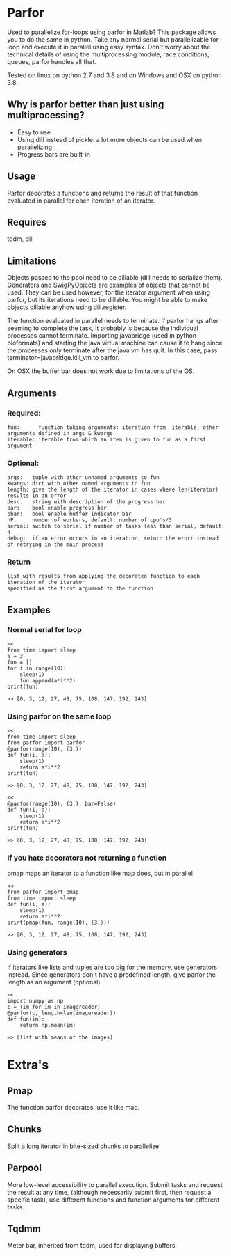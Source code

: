 # Parfor
Used to parallelize for-loops using parfor in Matlab? This package allows you to do the same in python.
Take any normal serial but parallelizable for-loop and execute it in parallel using easy syntax.
Don't worry about the technical details of using the multiprocessing module, race conditions, queues,
parfor handles all that. 

Tested on linux on python 2.7 and 3.8 and on Windows and OSX on python 3.8.

## Why is parfor better than just using multiprocessing?
- Easy to use
- Using dill instead of pickle: a lot more objects can be used when parallelizing
- Progress bars are built-in

## Usage
Parfor decorates a functions and returns the result of that function evaluated in parallel for each iteration of
an iterator.

## Requires
tqdm, dill

## Limitations
Objects passed to the pool need to be dillable (dill needs to serialize them). Generators and SwigPyObjects are examples
of objects that cannot be used. They can be used however, for the iterator argument when using parfor, but its
iterations need to be dillable. You might be able to make objects dillable anyhow using dill.register.

The function evaluated in parallel needs to terminate. If parfor hangs after seeming to complete the task, it probably
is because the individual processes cannot terminate. Importing javabridge (used in python-bioformats) and starting the
java virtual machine can cause it to hang since the processes only terminate after the java vm has quit. In this case,
pass terminator=javabridge.kill_vm to parfor.

On OSX the buffer bar does not work due to limitations of the OS.

## Arguments
### Required:
    fun:      function taking arguments: iteration from  iterable, other arguments defined in args & kwargs
    iterable: iterable from which an item is given to fun as a first argument

### Optional:
    args:   tuple with other unnamed arguments to fun
    kwargs: dict with other named arguments to fun
    length: give the length of the iterator in cases where len(iterator) results in an error
    desc:   string with description of the progress bar
    bar:    bool enable progress bar
    pbar:   bool enable buffer indicator bar
    nP:     number of workers, default: number of cpu's/3
    serial: switch to serial if number of tasks less than serial, default: 4
    debug:  if an error occurs in an iteration, return the erorr instead of retrying in the main process

### Return
    list with results from applying the decorated function to each iteration of the iterator
    specified as the first argument to the function

## Examples
### Normal serial for loop
    <<
    from time import sleep
    a = 3
    fun = []
    for i in range(10):
        sleep(1)
        fun.append(a*i**2)
    print(fun)

    >> [0, 3, 12, 27, 48, 75, 108, 147, 192, 243]
    
### Using parfor on the same loop
    <<
    from time import sleep
    from parfor import parfor
    @parfor(range(10), (3,))
    def fun(i, a):
        sleep(1)
        return a*i**2
    print(fun)

    >> [0, 3, 12, 27, 48, 75, 108, 147, 192, 243]

    <<
    @parfor(range(10), (3,), bar=False)
    def fun(i, a):
        sleep(1)
        return a*i**2
    print(fun)

    >> [0, 3, 12, 27, 48, 75, 108, 147, 192, 243]

### If you hate decorators not returning a function
pmap maps an iterator to a function like map does, but in parallel

    <<
    from parfor import pmap
    from time import sleep
    def fun(i, a):
        sleep(1)
        return a*i**2
    print(pmap(fun, range(10), (3,)))

    >> [0, 3, 12, 27, 48, 75, 108, 147, 192, 243]     
    
### Using generators
If iterators like lists and tuples are too big for the memory, use generators instead.
Since generators don't have a predefined length, give parfor the length as an argument (optional). 
    
    <<
    import numpy as np
    c = (im for im in imagereader)
    @parfor(c, length=len(imagereader))
    def fun(im):
        return np.mean(im)
        
    >> [list with means of the images]
    
# Extra's
## Pmap
The function parfor decorates, use it like map.

## Chunks
Split a long iterator in bite-sized chunks to parallelize

## Parpool
More low-level accessibility to parallel execution. Submit tasks and request the result at any time,
(although necessarily submit first, then request a specific task), use different functions and function
arguments for different tasks.

## Tqdmm
Meter bar, inherited from tqdm, used for displaying buffers.
